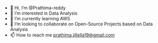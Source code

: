- 👋 Hi, I’m @Prathima-reddy
- 👀 I’m interested in Data Analysis
- 🌱 I’m currently learning AWS
- 💞️ I’m looking to collaborate on Open-Source Projects based on Data Analysis
- 📫 How to reach me prathima.jillella19@gmail.com

<!---
Prathima-reddy/Prathima-reddy is a ✨ special ✨ repository because its `README.md` (this file) appears on your GitHub profile.
You can click the Preview link to take a look at your changes.
--->
